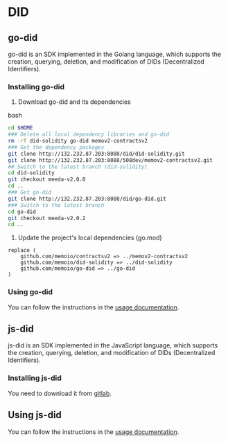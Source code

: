 # DID

## go-did

go-did is an SDK implemented in the Golang language, which supports the creation, querying, deletion, and modification of DIDs (Decentralized Identifiers).

### Installing go-did

1. Download go-did and its dependencies

bash

```bash
cd $HOME
### Delete all local dependency libraries and go-did
rm -rf did-solidity go-did memov2-contractsv2
### Get the dependency packages
git clone http://132.232.87.203:8088/did/did-solidity.git
git clone http://132.232.87.203:8088/508dev/memov2-contractsv2.git
## Switch to the latest branch (did-solidity)
cd did-solidity
git checkout meeda-v2.0.0
cd ..
### Get go-did
git clone http://132.232.87.203:8088/did/go-did.git
### Switch to the latest branch
cd go-did
git checkout meeda-v2.0.2
cd ..
```

1. Update the project's local dependencies (go.mod)

```text
replace (
	github.com/memoio/contractsv2 => ../memov2-contractsv2
	github.com/memoio/did-solidity => ../did-solidity
	github.com/memoio/go-did => ../go-did
)
```

### Using go-did

You can follow the instructions in the [usage documentation](http://132.232.87.203:8088/did/go-did/blob/master/README.md).

## js-did

js-did is an SDK implemented in the JavaScript language, which supports the creation, querying, deletion, and modification of DIDs (Decentralized Identifiers).

### Installing js-did

You need to download it from [gitlab](http://132.232.87.203:8088/did/js-did).

## Using js-did

You can follow the instructions in the [usage documentation](http://132.232.87.203:8088/did/js-did/blob/master/README.md).